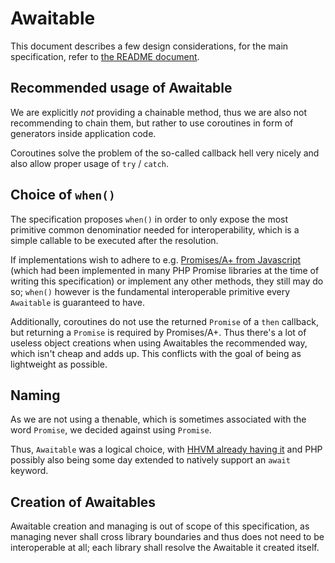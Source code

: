 # Awaitable

This document describes a few design considerations, for the main specification, refer to [the README document](README.md).

## Recommended usage of Awaitable

We are explicitly _not_ providing a chainable method, thus we are also not recommending to chain them, but rather to use coroutines in form of generators inside application code.

Coroutines solve the problem of the so-called callback hell very nicely and also allow proper usage of `try` / `catch`.

## Choice of `when()`

The specification proposes `when()` in order to only expose the most primitive common denominatior needed for interoperability, which is a simple callable to be executed after the resolution.

If implementations wish to adhere to e.g. [Promises/A+ from Javascript](https://promisesaplus.com) (which had been implemented in many PHP Promise libraries at the time of writing this specification) or implement any other methods, they still may do so; `when()` however is the fundamental interoperable primitive every `Awaitable` is guaranteed to have.

Additionally, coroutines do not use the returned `Promise` of a `then` callback, but returning a `Promise` is required by Promises/A+. Thus there's a lot of useless object creations when using Awaitables the recommended way, which isn't cheap and adds up. This conflicts with the goal of being as lightweight as possible.

## Naming

As we are not using a thenable, which is sometimes associated with the word `Promise`, we decided against using `Promise`.

Thus, `Awaitable` was a logical choice, with [HHVM already having it](https://docs.hhvm.com/hack/reference/interface/HH.Awaitable/) and PHP possibly also being some day extended to natively support an `await` keyword.

## Creation of Awaitables

Awaitable creation and managing is out of scope of this specification, as managing never shall cross library boundaries and thus does not need to be interoperable at all; each library shall resolve the Awaitable it created itself.
